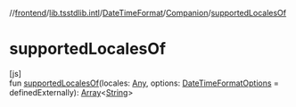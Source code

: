 //[frontend](../../../../index.md)/[lib.tsstdlib.intl](../../index.md)/[DateTimeFormat](../index.md)/[Companion](index.md)/[supportedLocalesOf](supported-locales-of.md)

# supportedLocalesOf

[js]\
fun [supportedLocalesOf](supported-locales-of.md)(locales: [Any](https://kotlinlang.org/api/latest/jvm/stdlib/kotlin/-any/index.html), options: [DateTimeFormatOptions](../../-date-time-format-options/index.md) = definedExternally): [Array](https://kotlinlang.org/api/latest/jvm/stdlib/kotlin/-array/index.html)&lt;[String](https://kotlinlang.org/api/latest/jvm/stdlib/kotlin/-string/index.html)&gt;
